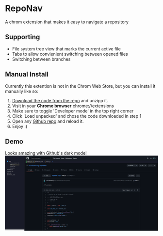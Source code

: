 # RepoNav

A chrom extension that makes it easy to navigate a repository

## Supporting
* File system tree view that marks the current active file
* Tabs to allow convienient switching between opened files
* Switching between branches

## Manual Install
Currently this extention is not in the Chrom Web Store, but you can install it 
manually like so:
1. [Download the code from the repo](https://github.com/ThunderWiring/repoNav/archive/main.zip) and unzipp it.
2. Visit in your **Chrome browser** chrome://extensions
3. Make sure to toggle 'Developer mode' in the top right corner
4. Click 'Load unpacked' and chose the code downloaded in step 1
5. Open any [Github repo](https://github.com/ThunderWiring/repoNav) and reload it.
6. Enjoy :)

## Demo
Looks amazing with Github's dark mode!
![title](demo/screen1.PNG)